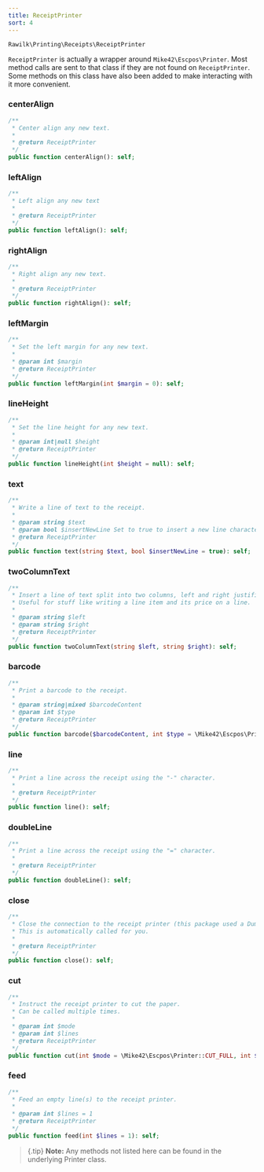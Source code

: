 ```yaml
---
title: ReceiptPrinter
sort: 4
---
```


`Rawilk\Printing\Receipts\ReceiptPrinter`

`ReceiptPrinter` is actually a wrapper around `Mike42\Escpos\Printer`. Most method calls are sent to that class if they are not found on `ReceiptPrinter`.
Some methods on this class have also been added to make interacting with it more convenient.

### centerAlign
```php
/**
 * Center align any new text.
 *
 * @return ReceiptPrinter
 */
public function centerAlign(): self;
```

### leftAlign
```php
/**
 * Left align any new text
 *
 * @return ReceiptPrinter
 */
public function leftAlign(): self;
```

### rightAlign
```php
/**
 * Right align any new text.
 *
 * @return ReceiptPrinter
 */
public function rightAlign(): self;
```

### leftMargin
```php
/**
 * Set the left margin for any new text. 
 *
 * @param int $margin
 * @return ReceiptPrinter
 */
public function leftMargin(int $margin = 0): self;
```

### lineHeight
```php
/**
 * Set the line height for any new text.
 *
 * @param int|null $height
 * @return ReceiptPrinter
 */
public function lineHeight(int $height = null): self;
```

### text
```php
/**
 * Write a line of text to the receipt.
 *
 * @param string $text
 * @param bool $insertNewLine Set to true to insert a new line character at the end of your string.
 * @return ReceiptPrinter
 */
public function text(string $text, bool $insertNewLine = true): self;
```

### twoColumnText
```php
/**
 * Insert a line of text split into two columns, left and right justified.
 * Useful for stuff like writing a line item and its price on a line.
 *
 * @param string $left
 * @param string $right
 * @return ReceiptPrinter
 */
public function twoColumnText(string $left, string $right): self;
```

### barcode
```php
/**
 * Print a barcode to the receipt.
 *
 * @param string|mixed $barcodeContent
 * @param int $type
 * @return ReceiptPrinter
 */
public function barcode($barcodeContent, int $type = \Mike42\Escpos\Printer::BARCODE_CODE39): self;
```

### line
```php
/**
 * Print a line across the receipt using the "-" character.
 *
 * @return ReceiptPrinter
 */
public function line(): self;
```

### doubleLine
```php
/**
 * Print a line across the receipt using the "=" character. 
 *
 * @return ReceiptPrinter
 */
public function doubleLine(): self;
```

### close
```php
/**
 * Close the connection to the receipt printer (this package used a DummyConnection).
 * This is automatically called for you.
 *
 * @return ReceiptPrinter
 */
public function close(): self;
```

### cut
```php
/**
 * Instruct the receipt printer to cut the paper.
 * Can be called multiple times.
 *
 * @param int $mode
 * @param int $lines
 * @return ReceiptPrinter
 */
public function cut(int $mode = \Mike42\Escpos\Printer::CUT_FULL, int $lines = 3): self;
```

### feed
```php
/**
 * Feed an empty line(s) to the receipt printer.
 *
 * @param int $lines = 1
 * @return ReceiptPrinter
 */
public function feed(int $lines = 1): self;
```

>{.tip} **Note:** Any methods not listed here can be found in the underlying Printer class.
